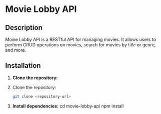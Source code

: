 # Movie Lobby API

## Description

Movie Lobby API is a RESTful API for managing movies. It allows users to perform CRUD operations on movies, search for movies by title or genre, and more.

## Installation

1. **Clone the repository:**

1. Clone the repository:

   ```bash
   git clone <repository-url>

2. **Install dependencies:**
   cd movie-lobby-api
   npm install
